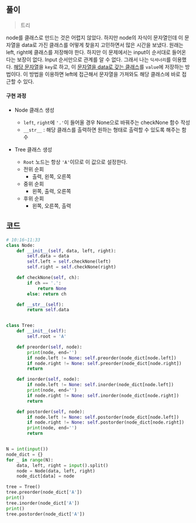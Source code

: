 ## 풀이

> 트리

node를 클래스로 만드는 것은 어렵지 않았다. 하지만 node의 자식이 문자열인데 이 문자열을 data로 가진 클래스를 어떻게 찾을지 고민하면서 많은 시간을 보냈다. 원래는 left, right에 클래스를 저장해야 한다. 하지만 이 문제에서는 input이 순서대로 들어온다는 보장이 없다. Input 순서만으로 관계를 알 수 없다. 그래서 나는 `딕셔너리`를 이용했다. <u>해당 문자열</u>을 `key`로 하고, 이 <u>문자열을 data로 갖는 클래스</u>를 `value`에 저장하는 방법이다. 이 방법을 이용하면 left에 접근해서 문자열을 가져와도 해당 클래스에 바로 접근할 수 있다.



#### 구현 과정

- Node 클래스 생성
  - `left`, `right`에 `'.'`이 들어올 경우 None으로 바꿔주는 checkNone 함수 작성
  - `__str__` : 해당 클래스를 출력하면 원하는 형태로 출력할 수 있도록 해주는 함수

- Tree 클래스 생성
  - `Root` 노드는 항상 `'A'`이므로 이 값으로 설정한다.
  - 전위 순회
    - 출력, 왼쪽, 오른쪽
  - 중위 순회
    - 왼쪽, 출력, 오른쪽
  - 후위 순회
    - 왼쪽, 오른쪽, 출력



## 코드

```python
# 10:16~11:33
class Node:
    def __init__(self, data, left, right):
        self.data = data
        self.left = self.checkNone(left)
        self.right = self.checkNone(right)

    def checkNone(self, ch):
        if ch == '.':
            return None
        else: return ch

    def __str__(self):
        return self.data


class Tree:
    def __init__(self):
        self.root = 'A'

    def preorder(self, node):
        print(node, end='')
        if node.left != None: self.preorder(node_dict[node.left])
        if node.right != None: self.preorder(node_dict[node.right])
        return

    def inorder(self, node):
        if node.left != None: self.inorder(node_dict[node.left])
        print(node, end='')
        if node.right != None: self.inorder(node_dict[node.right])
        return

    def postorder(self, node):
        if node.left != None: self.postorder(node_dict[node.left])
        if node.right != None: self.postorder(node_dict[node.right])
        print(node, end='')
        return


N = int(input())
node_dict = {}
for _ in range(N):
    data, left, right = input().split()
    node = Node(data, left, right)
    node_dict[data] = node

tree = Tree()
tree.preorder(node_dict['A'])
print()
tree.inorder(node_dict['A'])
print()
tree.postorder(node_dict['A'])
```

